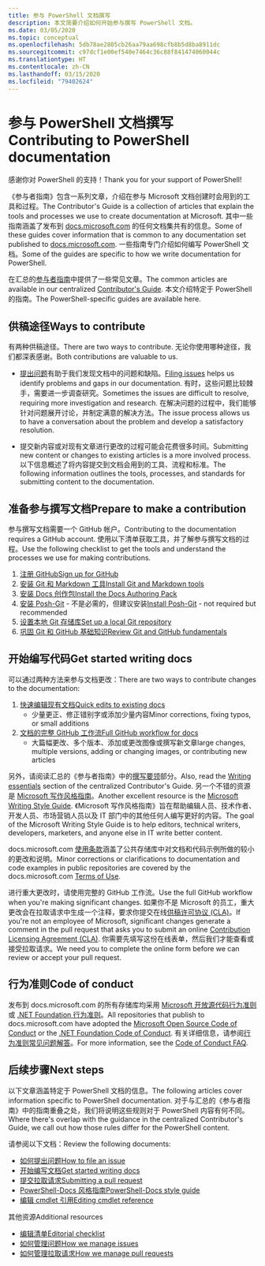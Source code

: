```yaml
---
title: 参与 PowerShell 文档撰写
description: 本文简要介绍如何开始参与撰写 PowerShell 文档。
ms.date: 03/05/2020
ms.topic: conceptual
ms.openlocfilehash: 5db78ae2805cb26aa79aa698cfb8b5d8ba8911dc
ms.sourcegitcommit: c97dcf1e00ef540e7464c36c88f841474060044c
ms.translationtype: HT
ms.contentlocale: zh-CN
ms.lasthandoff: 03/15/2020
ms.locfileid: "79402624"
---
```

# <a name="contributing-to-powershell-documentation"></a><span data-ttu-id="a6450-103">参与 PowerShell 文档撰写</span><span class="sxs-lookup"><span data-stu-id="a6450-103">Contributing to PowerShell documentation</span></span>

<span data-ttu-id="a6450-104">感谢你对 PowerShell 的支持！</span><span class="sxs-lookup"><span data-stu-id="a6450-104">Thank you for your support of PowerShell!</span></span>

<span data-ttu-id="a6450-105">《参与者指南》包含一系列文章，介绍在参与 Microsoft 文档创建时会用到的工具和过程。</span><span class="sxs-lookup"><span data-stu-id="a6450-105">The Contributor's Guide is a collection of articles that explain the tools and processes we use to create documentation at Microsoft.</span></span> <span data-ttu-id="a6450-106">其中一些指南涵盖了发布到 [docs.microsoft.com][docs] 的任何文档集共有的信息。</span><span class="sxs-lookup"><span data-stu-id="a6450-106">Some of these guides cover information that is common to any documentation set published to [docs.microsoft.com][docs].</span></span> <span data-ttu-id="a6450-107">一些指南专门介绍如何编写 PowerShell 文档。</span><span class="sxs-lookup"><span data-stu-id="a6450-107">Some of the guides are specific to how we write documentation for PowerShell.</span></span>

<span data-ttu-id="a6450-108">在汇总的[参与者指南][contribute]中提供了一些常见文章。</span><span class="sxs-lookup"><span data-stu-id="a6450-108">The common articles are available in our centralized [Contributor's Guide][contribute].</span></span> <span data-ttu-id="a6450-109">本文介绍特定于 PowerShell 的指南。</span><span class="sxs-lookup"><span data-stu-id="a6450-109">The PowerShell-specific guides are available here.</span></span>

## <a name="ways-to-contribute"></a><span data-ttu-id="a6450-110">供稿途径</span><span class="sxs-lookup"><span data-stu-id="a6450-110">Ways to contribute</span></span>

<span data-ttu-id="a6450-111">有两种供稿途径。</span><span class="sxs-lookup"><span data-stu-id="a6450-111">There are two ways to contribute.</span></span> <span data-ttu-id="a6450-112">无论你使用哪种途径，我们都深表感谢。</span><span class="sxs-lookup"><span data-stu-id="a6450-112">Both contributions are valuable to us.</span></span>

- <span data-ttu-id="a6450-113">[提出问题][file-an-issue]有助于我们发现文档中的问题和缺陷。</span><span class="sxs-lookup"><span data-stu-id="a6450-113">[Filing issues][file-an-issue] helps us identify problems and gaps in our documentation.</span></span> <span data-ttu-id="a6450-114">有时，这些问题比较棘手，需要进一步调查研究。</span><span class="sxs-lookup"><span data-stu-id="a6450-114">Sometimes the issues are difficult to resolve, requiring more investigation and research.</span></span> <span data-ttu-id="a6450-115">在解决问题的过程中，我们能够针对问题展开讨论，并制定满意的解决方法。</span><span class="sxs-lookup"><span data-stu-id="a6450-115">The issue process allows us to have a conversation about the problem and develop a satisfactory resolution.</span></span>

- <span data-ttu-id="a6450-116">提交新内容或对现有文章进行更改的过程可能会花费很多时间。</span><span class="sxs-lookup"><span data-stu-id="a6450-116">Submitting new content or changes to existing articles is a more involved process.</span></span> <span data-ttu-id="a6450-117">以下信息概述了将内容提交到文档会用到的工具、流程和标准。</span><span class="sxs-lookup"><span data-stu-id="a6450-117">The following information outlines the tools, processes, and standards for submitting content to the documentation.</span></span>

## <a name="prepare-to-make-a-contribution"></a><span data-ttu-id="a6450-118">准备参与撰写文档</span><span class="sxs-lookup"><span data-stu-id="a6450-118">Prepare to make a contribution</span></span>

<span data-ttu-id="a6450-119">参与撰写文档需要一个 GitHub 帐户。</span><span class="sxs-lookup"><span data-stu-id="a6450-119">Contributing to the documentation requires a GitHub account.</span></span> <span data-ttu-id="a6450-120">使用以下清单获取工具，并了解参与撰写文档的过程。</span><span class="sxs-lookup"><span data-stu-id="a6450-120">Use the following checklist to get the tools and understand the processes we use for making contributions.</span></span>

1. [<span data-ttu-id="a6450-121">注册 GitHub</span><span class="sxs-lookup"><span data-stu-id="a6450-121">Sign up for GitHub</span></span>](/contribute/get-started-setup-github)
1. [<span data-ttu-id="a6450-122">安装 Git 和 Markdown 工具</span><span class="sxs-lookup"><span data-stu-id="a6450-122">Install Git and Markdown tools</span></span>](/contribute/get-started-setup-tools)
1. [<span data-ttu-id="a6450-123">安装 Docs 创作包</span><span class="sxs-lookup"><span data-stu-id="a6450-123">Install the Docs Authoring Pack</span></span>](/contribute/how-to-write-docs-auth-pack)
1. <span data-ttu-id="a6450-124">[安装 Posh-Git][posh-git] - 不是必需的，但建议安装</span><span class="sxs-lookup"><span data-stu-id="a6450-124">[Install Posh-Git][posh-git] - not required but recommended</span></span>
1. [<span data-ttu-id="a6450-125">设置本地 Git 存储库</span><span class="sxs-lookup"><span data-stu-id="a6450-125">Set up a local Git repository</span></span>](/contribute/get-started-setup-local)
1. [<span data-ttu-id="a6450-126">巩固 Git 和 GitHub 基础知识</span><span class="sxs-lookup"><span data-stu-id="a6450-126">Review Git and GitHub fundamentals</span></span>](/contribute/git-github-fundamentals)

## <a name="get-started-writing-docs"></a><span data-ttu-id="a6450-127">开始编写代码</span><span class="sxs-lookup"><span data-stu-id="a6450-127">Get started writing docs</span></span>

<span data-ttu-id="a6450-128">可以通过两种方法来参与文档更改：</span><span class="sxs-lookup"><span data-stu-id="a6450-128">There are two ways to contribute changes to the documentation:</span></span>

1. [<span data-ttu-id="a6450-129">快速编辑现有文档</span><span class="sxs-lookup"><span data-stu-id="a6450-129">Quick edits to existing docs</span></span>](/contribute/#quick-edits-to-existing-documents)
   - <span data-ttu-id="a6450-130">少量更正、修正错别字或添加少量内容</span><span class="sxs-lookup"><span data-stu-id="a6450-130">Minor corrections, fixing typos, or small additions</span></span>
1. [<span data-ttu-id="a6450-131">文档的完整 GitHub 工作流</span><span class="sxs-lookup"><span data-stu-id="a6450-131">Full GitHub workflow for docs</span></span>](/contribute/how-to-write-workflows-major)
   - <span data-ttu-id="a6450-132">大篇幅更改、多个版本、添加或更改图像或撰写新文章</span><span class="sxs-lookup"><span data-stu-id="a6450-132">large changes, multiple versions, adding or changing images, or contributing new articles</span></span>

<span data-ttu-id="a6450-133">另外，请阅读汇总的《参与者指南》中的[撰写要领](/contribute/style-quick-start)部分。</span><span class="sxs-lookup"><span data-stu-id="a6450-133">Also, read the [Writing essentials](/contribute/style-quick-start) section of the centralized Contributor's Guide.</span></span> <span data-ttu-id="a6450-134">另一个不错的资源是 [Microsoft 写作风格指南][style-guide]。</span><span class="sxs-lookup"><span data-stu-id="a6450-134">Another excellent resource is the [Microsoft Writing Style Guide][style-guide].</span></span> <span data-ttu-id="a6450-135">《Microsoft 写作风格指南》旨在帮助编辑人员、技术作者、开发人员、市场营销人员以及 IT 部门中的其他任何人编写更好的内容。</span><span class="sxs-lookup"><span data-stu-id="a6450-135">The goal of the Microsoft Writing Style Guide is to help editors, technical writers, developers, marketers, and anyone else in IT write better content.</span></span>

<span data-ttu-id="a6450-136">docs.microsoft.com [使用条款][terms-of-use]涵盖了公共存储库中对文档和代码示例所做的较小的更改和说明。</span><span class="sxs-lookup"><span data-stu-id="a6450-136">Minor corrections or clarifications to documentation and code examples in public repositories are covered by the docs.microsoft.com [Terms of Use][terms-of-use].</span></span>

<span data-ttu-id="a6450-137">进行重大更改时，请使用完整的 GitHub 工作流。</span><span class="sxs-lookup"><span data-stu-id="a6450-137">Use the full GitHub workflow when you're making significant changes.</span></span> <span data-ttu-id="a6450-138">如果你不是 Microsoft 的员工，重大更改会在拉取请求中生成一个注释，要求你提交在线[供稿许可协议 (CLA)][cla]。</span><span class="sxs-lookup"><span data-stu-id="a6450-138">If you're not an employee of Microsoft, significant changes generate a comment in the pull request that asks you to submit an online [Contribution Licensing Agreement (CLA)][cla].</span></span> <span data-ttu-id="a6450-139">你需要先填写这份在线表单，然后我们才能查看或接受拉取请求。</span><span class="sxs-lookup"><span data-stu-id="a6450-139">We need you to complete the online form before we can review or accept your pull request.</span></span>

## <a name="code-of-conduct"></a><span data-ttu-id="a6450-140">行为准则</span><span class="sxs-lookup"><span data-stu-id="a6450-140">Code of conduct</span></span>

<span data-ttu-id="a6450-141">发布到 docs.microsoft.com 的所有存储库均采用 [Microsoft 开放源代码行为准则](https://opensource.microsoft.com/codeofconduct/)或 [.NET Foundation 行为准则](https://dotnetfoundation.org/code-of-conduct)。</span><span class="sxs-lookup"><span data-stu-id="a6450-141">All repositories that publish to docs.microsoft.com have adopted the [Microsoft Open Source Code of Conduct](https://opensource.microsoft.com/codeofconduct/) or the [.NET Foundation Code of Conduct](https://dotnetfoundation.org/code-of-conduct).</span></span> <span data-ttu-id="a6450-142">有关详细信息，请参阅[行为准则常见问题解答](https://opensource.microsoft.com/codeofconduct/faq/)。</span><span class="sxs-lookup"><span data-stu-id="a6450-142">For more information, see the [Code of Conduct FAQ](https://opensource.microsoft.com/codeofconduct/faq/).</span></span>

## <a name="next-steps"></a><span data-ttu-id="a6450-143">后续步骤</span><span class="sxs-lookup"><span data-stu-id="a6450-143">Next steps</span></span>

<span data-ttu-id="a6450-144">以下文章涵盖特定于 PowerShell 文档的信息。</span><span class="sxs-lookup"><span data-stu-id="a6450-144">The following articles cover information specific to PowerShell documentation.</span></span> <span data-ttu-id="a6450-145">对于与汇总的《参与者指南》中的指南重叠之处，我们将说明这些规则对于 PowerShell 内容有何不同。</span><span class="sxs-lookup"><span data-stu-id="a6450-145">Where there's overlap with the guidance in the centralized Contributor's Guide, we call out how those rules differ for the PowerShell content.</span></span>

<span data-ttu-id="a6450-146">请参阅以下文档：</span><span class="sxs-lookup"><span data-stu-id="a6450-146">Review the following documents:</span></span>

- [<span data-ttu-id="a6450-147">如何提出问题</span><span class="sxs-lookup"><span data-stu-id="a6450-147">How to file an issue</span></span>](file-an-issue.md)
- [<span data-ttu-id="a6450-148">开始编写文档</span><span class="sxs-lookup"><span data-stu-id="a6450-148">Get started writing docs</span></span>](get-started-writing.md)
- [<span data-ttu-id="a6450-149">提交拉取请求</span><span class="sxs-lookup"><span data-stu-id="a6450-149">Submitting a pull request</span></span>](pull-requests.md)
- [<span data-ttu-id="a6450-150">PowerShell-Docs 风格指南</span><span class="sxs-lookup"><span data-stu-id="a6450-150">PowerShell-Docs style guide</span></span>](powershell-style-guide.md)
- [<span data-ttu-id="a6450-151">编辑 cmdlet 引用</span><span class="sxs-lookup"><span data-stu-id="a6450-151">Editing cmdlet reference</span></span>](editing-cmdlet-ref.md)

<span data-ttu-id="a6450-152">其他资源</span><span class="sxs-lookup"><span data-stu-id="a6450-152">Additional resources</span></span>

- [<span data-ttu-id="a6450-153">编辑清单</span><span class="sxs-lookup"><span data-stu-id="a6450-153">Editorial checklist</span></span>](editorial-checklist.md)
- [<span data-ttu-id="a6450-154">如何管理问题</span><span class="sxs-lookup"><span data-stu-id="a6450-154">How we manage issues</span></span>](managing-issues.md)
- [<span data-ttu-id="a6450-155">如何管理拉取请求</span><span class="sxs-lookup"><span data-stu-id="a6450-155">How we manage pull requests</span></span>](managing-pull-requests.md)

<!--link refs-->
[cla]: https://cla.microsoft.com/
[contribute]: /contribute/
[docs]: https://docs.microsoft.com/
[file-an-issue]: file-an-issue.md
[posh-git]: https://www.powershellgallery.com/packages/posh-git
[psdocs]: https://docs.microsoft.com/powershell
[style-guide]: https://docs.microsoft.com/style-guide/welcome/
[terms-of-use]: https://docs.microsoft.com/legal/termsofuse